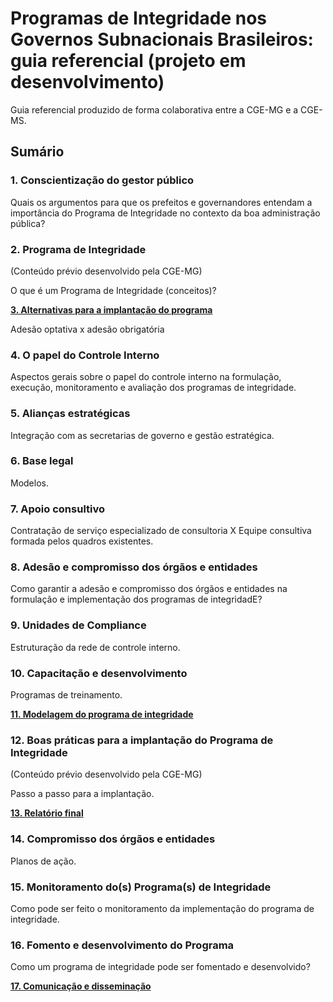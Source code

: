 # **Programas de Integridade nos Governos Subnacionais Brasileiros: guia referencial (projeto em desenvolvimento)** #

Guia referencial produzido de forma colaborativa entre a CGE-MG e a CGE-MS.

## Sumário

### **1. Conscientização do gestor público**

Quais os argumentos para que os prefeitos e governandores entendam a importância do Programa de Integridade no contexto da boa administração pública?


### **2. Programa de Integridade**
(Conteúdo prévio desenvolvido pela CGE-MG)

O que é um Programa de Integridade (conceitos)?


[**3. Alternativas para a implantação do programa**](https://github.com/integridade-mg/GuiaIntegridadeCONACI/blob/main/modelos.md)

Adesão optativa x adesão obrigatória

### **4. O papel do Controle Interno**

Aspectos gerais sobre o papel do controle interno na formulação, execução, monitoramento e avaliação dos programas de integridade.

### **5. Alianças estratégicas**

Integração com as secretarias de governo e gestão estratégica.

### **6. Base legal**

Modelos.

### **7. Apoio consultivo**

Contratação de serviço especializado de consultoria  X  Equipe consultiva formada pelos quadros existentes.

### **8. Adesão e compromisso dos órgãos e entidades**

Como garantir a adesão e compromisso dos órgãos e entidades na formulação e implementação dos programas de integridadE?

### **9. Unidades de Compliance**

Estruturação da rede de controle interno.

### **10. Capacitação e desenvolvimento**

Programas de treinamento.

[**11. Modelagem do programa de integridade**](https://github.com/integridade-mg/GuiaIntegridadeCONACI/blob/main/modelagem.md)

### **12. Boas práticas para a implantação do Programa de Integridade**
(Conteúdo prévio desenvolvido pela CGE-MG)

Passo a passo para a implantação.

[**13. Relatório final**](https://github.com/integridade-mg/GuiaIntegridadeCONACI/blob/main/relatorio.md)

### **14. Compromisso dos órgãos e entidades**

Planos de ação.

### **15. Monitoramento do(s) Programa(s) de Integridade**

Como pode ser feito o monitoramento da implementação do programa de integridade.

### **16. Fomento e desenvolvimento do Programa**

Como um programa de integridade pode ser fomentado e desenvolvido?

[**17. Comunicação e disseminação**](https://github.com/integridade-mg/GuiaIntegridadeCONACI/blob/main/comunicacao.md)
